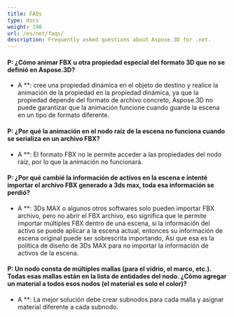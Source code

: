 ```yaml
---
title: FAQs
type: docs
weight: 190
url: /es/net/faqs/
description: Frequently asked questions about Aspose.3D for .net.
---
```

####  **P: ¿Cómo animar FBX u otra propiedad especial del formato 3D que no se definió en Aspose.3D?**
* A **: cree una propiedad dinámica en el objeto de destino y realice la animación de la propiedad en la propiedad dinámica, ya que la propiedad depende del formato de archivo concreto, Aspose.3D no puede garantizar que la animación funcione cuando guarde la escena en un tipo de formato diferente.
####  **P: ¿Por qué la animación en el nodo raíz de la escena no funciona cuando se serializa en un archivo FBX?**
* A **: El formato FBX no le permite acceder a las propiedades del nodo raíz, por lo que la animación no funcionará.
####  **P: ¿Por qué cambié la información de activos en la escena e intenté importar el archivo FBX generado a 3ds max, toda esa información se perdió?**
* A **: 3Ds MAX o algunos otros softwares solo pueden importar FBX archivo, pero no abrir el FBX archivo, eso significa que le permite importar múltiples FBX dentro de una escena, si la información del activo se puede aplicar a la escena actual, entonces su información de escena original puede ser sobrescrita importando, Así que esa es la política de diseño de 3Ds MAX para no importar la información de activos de la escena.


####  **P: Un nodo consta de múltiples mallas (para el vidrio, el marco, etc.). Todas esas mallas están en la lista de entidades del nodo. ¿Cómo agregar un material a todos esos nodos (el material es solo el color)?**
* A **: La mejor solución debe crear subnodos para cada malla y asignar material diferente a cada subnodo.